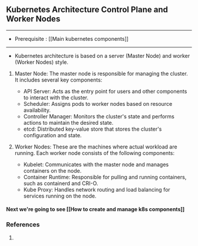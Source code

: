 ## Kubernetes Architecture Control Plane and Worker Nodes
---
-  Prerequisite : [[Main kubernetes components]]
---

- Kubernetes architecture is based on a server (Master Node) and worker (Worker Nodes) style. 
1. Master Node: The master node is responsible for managing the cluster. It includes several key components:
    - API Server: Acts as the entry point for users and other components to interact with the cluster.
    - Scheduler: Assigns pods to worker nodes based on resource availability.
    - Controller Manager: Monitors the cluster's state and performs actions to maintain the desired state.
    - etcd: Distributed key-value store that stores the cluster's configuration and state.
2. Worker Nodes: These are the machines where actual workload are running. Each worker node consists of the following components:
    
    - Kubelet: Communicates with the master node and manages containers on the node.
    - Container Runtime: Responsible for pulling and running containers, such as containerd and CRI-O.
    - Kube Proxy: Handles network routing and load balancing for services running on the node.
#### Next we're going to see [[How to create and manage k8s components]]
### References
1.